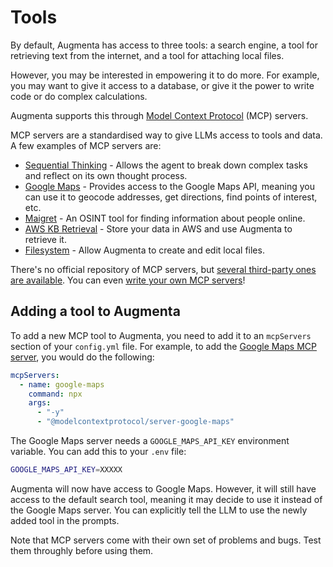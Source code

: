 # Tools

By default, Augmenta has access to three tools: a search engine, a tool for retrieving text from the internet, and a tool for attaching local files.

However, you may be interested in empowering it to do more. For example, you may want to give it access to a database, or give it the power to write code or do complex calculations.

Augmenta supports this through [Model Context Protocol](https://modelcontextprotocol.io/) (MCP) servers.

MCP servers are a standardised way to give LLMs access to tools and data. A few examples of MCP servers are:

- [Sequential Thinking](https://github.com/modelcontextprotocol/servers/tree/main/src/sequentialthinking) - Allows the agent to break down complex tasks and reflect on its own thought process.
- [Google Maps](https://github.com/modelcontextprotocol/servers/tree/main/src/google-maps) - Provides access to the Google Maps API, meaning you can use it to geocode addresses, get directions, find points of interest, etc.
- [Maigret](https://github.com/BurtTheCoder/mcp-maigret) - An OSINT tool for finding information about people online.
- [AWS KB Retrieval](https://github.com/modelcontextprotocol/servers/tree/main/src/aws-kb-retrieval-server) - Store your data in AWS and use Augmenta to retrieve it.
- [Filesystem](https://github.com/modelcontextprotocol/servers/tree/main/src/filesystem) - Allow Augmenta to create and edit local files.

There's no official repository of MCP servers, but [several third-party ones are available](https://smithery.ai/). You can even [write your own MCP servers](https://modelcontextprotocol.io/quickstart/server)!

## Adding a tool to Augmenta

To add a new MCP tool to Augmenta, you need to add it to an `mcpServers` section of your `config.yml` file. For example, to add the [Google Maps MCP server](https://github.com/modelcontextprotocol/servers/tree/main/src/google-maps), you would do the following:

```yaml
mcpServers:
  - name: google-maps
    command: npx
    args:
      - "-y"
      - "@modelcontextprotocol/server-google-maps"
```

The Google Maps server needs a `GOOGLE_MAPS_API_KEY` environment variable. You can add this to your `.env` file:

```bash
GOOGLE_MAPS_API_KEY=XXXXX
```

Augmenta will now have access to Google Maps. However, it will still have access to the default search tool, meaning it may decide to use it instead of the Google Maps server. You can explicitly tell the LLM to use the newly added tool in the prompts.

Note that MCP servers come with their own set of problems and bugs. Test them throughly before using them.